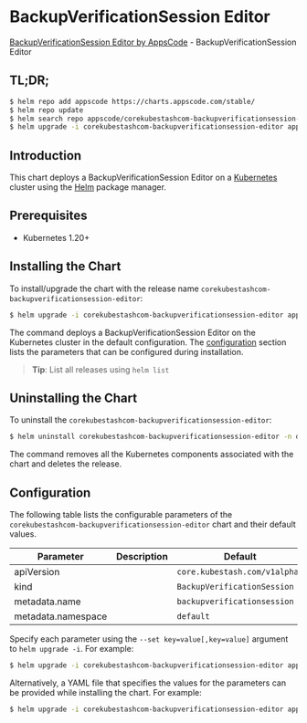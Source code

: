 # BackupVerificationSession Editor

[BackupVerificationSession Editor by AppsCode](https://appscode.com) - BackupVerificationSession Editor

## TL;DR;

```bash
$ helm repo add appscode https://charts.appscode.com/stable/
$ helm repo update
$ helm search repo appscode/corekubestashcom-backupverificationsession-editor --version=v0.21.0
$ helm upgrade -i corekubestashcom-backupverificationsession-editor appscode/corekubestashcom-backupverificationsession-editor -n default --create-namespace --version=v0.21.0
```

## Introduction

This chart deploys a BackupVerificationSession Editor on a [Kubernetes](http://kubernetes.io) cluster using the [Helm](https://helm.sh) package manager.

## Prerequisites

- Kubernetes 1.20+

## Installing the Chart

To install/upgrade the chart with the release name `corekubestashcom-backupverificationsession-editor`:

```bash
$ helm upgrade -i corekubestashcom-backupverificationsession-editor appscode/corekubestashcom-backupverificationsession-editor -n default --create-namespace --version=v0.21.0
```

The command deploys a BackupVerificationSession Editor on the Kubernetes cluster in the default configuration. The [configuration](#configuration) section lists the parameters that can be configured during installation.

> **Tip**: List all releases using `helm list`

## Uninstalling the Chart

To uninstall the `corekubestashcom-backupverificationsession-editor`:

```bash
$ helm uninstall corekubestashcom-backupverificationsession-editor -n default
```

The command removes all the Kubernetes components associated with the chart and deletes the release.

## Configuration

The following table lists the configurable parameters of the `corekubestashcom-backupverificationsession-editor` chart and their default values.

|     Parameter      | Description |                 Default                  |
|--------------------|-------------|------------------------------------------|
| apiVersion         |             | <code>core.kubestash.com/v1alpha1</code> |
| kind               |             | <code>BackupVerificationSession</code>   |
| metadata.name      |             | <code>backupverificationsession</code>   |
| metadata.namespace |             | <code>default</code>                     |


Specify each parameter using the `--set key=value[,key=value]` argument to `helm upgrade -i`. For example:

```bash
$ helm upgrade -i corekubestashcom-backupverificationsession-editor appscode/corekubestashcom-backupverificationsession-editor -n default --create-namespace --version=v0.21.0 --set apiVersion=core.kubestash.com/v1alpha1
```

Alternatively, a YAML file that specifies the values for the parameters can be provided while
installing the chart. For example:

```bash
$ helm upgrade -i corekubestashcom-backupverificationsession-editor appscode/corekubestashcom-backupverificationsession-editor -n default --create-namespace --version=v0.21.0 --values values.yaml
```
